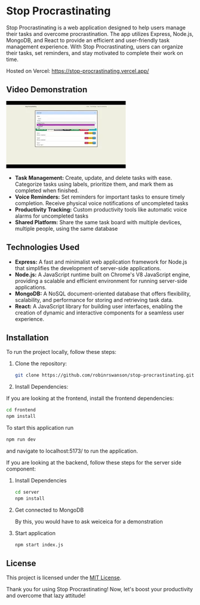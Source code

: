 # Stop Procrastinating

Stop Procrastinating is a web application designed to help users manage their tasks and overcome procrastination. The app utilizes Express, Node.js, MongoDB, and React to provide an efficient and user-friendly task management experience. With Stop Procrastinating, users can organize their tasks, set reminders, and stay motivated to complete their work on time.

Hosted on Vercel: https://stop-procrastinating.vercel.app/

## Video Demonstration
[![Watch our demo video](mq1.webp)](https://www.youtube.com/watch?v=q3Lpg2dppO0)


- **Task Management:** Create, update, and delete tasks with ease. Categorize tasks using labels, prioritize them, and mark them as completed when finished.
- **Voice Reminders:** Set reminders for important tasks to ensure timely completion. Receive physical voice notifications of uncompleted tasks
- **Productivity Tracking:** Custom productivity tools like automatic voice alarms for uncompleted tasks
- **Shared Platform:** Share the same task board with multiple devlices, multiple people, using the same database

## Technologies Used

- **Express:** A fast and minimalist web application framework for Node.js that simplifies the development of server-side applications.
- **Node.js:** A JavaScript runtime built on Chrome's V8 JavaScript engine, providing a scalable and efficient environment for running server-side applications.
- **MongoDB:** A NoSQL document-oriented database that offers flexibility, scalability, and performance for storing and retrieving task data.
- **React:** A JavaScript library for building user interfaces, enabling the creation of dynamic and interactive components for a seamless user experience.

## Installation

To run the project locally, follow these steps:

1. Clone the repository:
   
   ```bash
   git clone https://github.com/robinrswanson/stop-procrastinating.git
   ```

2. Install Dependencies:

If you are looking at the frontend, install the frontend dependencies:

   ```bash
   cd frontend
   npm install
   ```

To start this application run 

   ```bash
   npm run dev
   ```

and navigate to localhost:5173/ to run the application.

If you are looking at the backend, follow these steps for the server side component:

1. Install Dependencies

   ```bash
   cd server
   npm install
   ```
2. Get connected to MongoDB

   By this, you would have to ask weiceica for a demonstration

3. Start application

   ```bash
   npm start index.js
   ```

## License

This project is licensed under the [MIT License](LICENSE).

Thank you for using Stop Procrastinating! Now, let's boost your productivity and overcome that lazy attitude!
